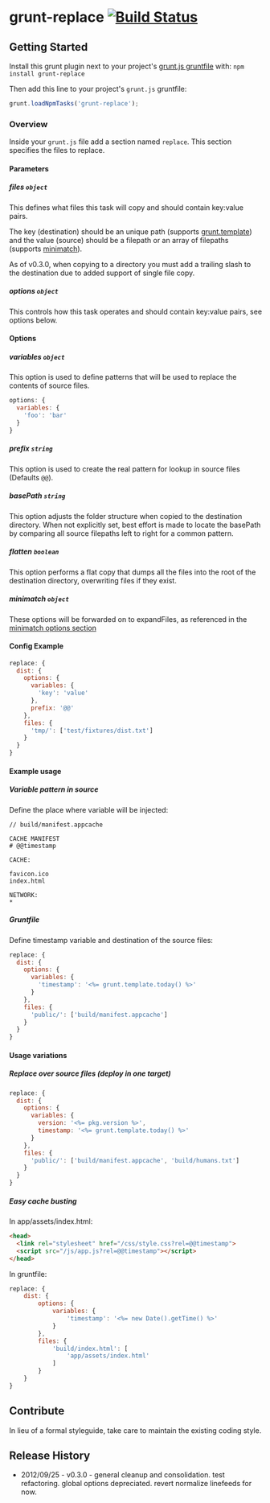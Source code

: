 # grunt-replace [![Build Status](https://secure.travis-ci.org/outaTiME/grunt-replace.png?branch=master)](http://travis-ci.org/outaTiME/grunt-replace)

## Getting Started
Install this grunt plugin next to your project's [grunt.js gruntfile][getting_started] with: `npm install grunt-replace`

Then add this line to your project's `grunt.js` gruntfile:

```javascript
grunt.loadNpmTasks('grunt-replace');
```

[grunt]: https://github.com/cowboy/grunt
[getting_started]: https://github.com/cowboy/grunt/blob/master/docs/getting_started.md

### Overview

Inside your `grunt.js` file add a section named `replace`. This section specifies the files to replace.

#### Parameters

##### files ```object```

This defines what files this task will copy and should contain key:value pairs.

The key (destination) should be an unique path (supports [grunt.template](https://github.com/cowboy/grunt/blob/master/docs/api_template.md)) and the value (source) should be a filepath or an array of filepaths (supports [minimatch](https://github.com/isaacs/minimatch)).

As of v0.3.0, when copying to a directory you must add a trailing slash to the destination due to added support of single file copy.

##### options ```object```

This controls how this task operates and should contain key:value pairs, see options below.

#### Options

##### variables ```object```

This option is used to define patterns that will be used to replace the contents of source files.

```javascript
options: {
  variables: {
    'foo': 'bar'
  }
}
```

##### prefix ```string```

This option is used to create the real pattern for lookup in source files (Defaults `@@`).

##### basePath ```string```

This option adjusts the folder structure when copied to the destination directory. When not explicitly set, best effort is made to locate the basePath by comparing all source filepaths left to right for a common pattern.

##### flatten ```boolean```

This option performs a flat copy that dumps all the files into the root of the destination directory, overwriting files if they exist.

##### minimatch ```object```

These options will be forwarded on to expandFiles, as referenced in the [minimatch options section](https://github.com/isaacs/minimatch/#options)

#### Config Example

```javascript
replace: {
  dist: {
    options: {
      variables: {
        'key': 'value'
      },
      prefix: '@@'
    },
    files: {
      'tmp/': ['test/fixtures/dist.txt']
    }
  }
}
```

#### Example usage

##### Variable pattern in source

Define the place where variable will be injected:

```
// build/manifest.appcache

CACHE MANIFEST
# @@timestamp

CACHE:

favicon.ico
index.html

NETWORK:
*
```

##### Gruntfile

Define timestamp variable and destination of the source files:

```javascript
replace: {
  dist: {
    options: {
      variables: {
        'timestamp': '<%= grunt.template.today() %>'
      }
    },
    files: {
      'public/': ['build/manifest.appcache']
    }
  }
}
```

#### Usage variations

##### Replace over source files (deploy in one target)

```javascript
replace: {
  dist: {
    options: {
      variables: {
        version: '<%= pkg.version %>',
        timestamp: '<%= grunt.template.today() %>'
      }
    },
    files: {
      'public/': ['build/manifest.appcache', 'build/humans.txt']
    }
  }
}
```

##### Easy cache busting

In app/assets/index.html:

```html
<head>
  <link rel="stylesheet" href="/css/style.css?rel=@@timestamp">
  <script src="/js/app.js?rel=@@timestamp"></script>
</head>
```

In gruntfile:

```javascript
replace: {
    dist: {
        options: {
            variables: {
                'timestamp': '<%= new Date().getTime() %>'
            }
        },
        files: {
            'build/index.html': [
                'app/assets/index.html'
            ]
        }
    }
}
```

## Contribute

In lieu of a formal styleguide, take care to maintain the existing coding style.

## Release History

* 2012/09/25 - v0.3.0 - general cleanup and consolidation. test refactoring. global options depreciated. revert normalize linefeeds for now.
